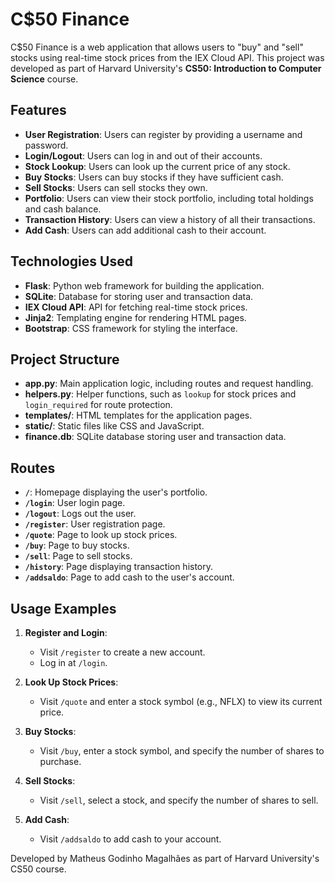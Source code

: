 # C$50 Finance

C$50 Finance is a web application that allows users to "buy" and "sell" stocks using real-time stock prices from the IEX Cloud API. This project was developed as part of Harvard University's **CS50: Introduction to Computer Science** course.

## Features

- **User Registration**: Users can register by providing a username and password.
- **Login/Logout**: Users can log in and out of their accounts.
- **Stock Lookup**: Users can look up the current price of any stock.
- **Buy Stocks**: Users can buy stocks if they have sufficient cash.
- **Sell Stocks**: Users can sell stocks they own.
- **Portfolio**: Users can view their stock portfolio, including total holdings and cash balance.
- **Transaction History**: Users can view a history of all their transactions.
- **Add Cash**: Users can add additional cash to their account.

## Technologies Used

- **Flask**: Python web framework for building the application.
- **SQLite**: Database for storing user and transaction data.
- **IEX Cloud API**: API for fetching real-time stock prices.
- **Jinja2**: Templating engine for rendering HTML pages.
- **Bootstrap**: CSS framework for styling the interface.

## Project Structure

- **app.py**: Main application logic, including routes and request handling.
- **helpers.py**: Helper functions, such as `lookup` for stock prices and `login_required` for route protection.
- **templates/**: HTML templates for the application pages.
- **static/**: Static files like CSS and JavaScript.
- **finance.db**: SQLite database storing user and transaction data.

## Routes

- **`/`**: Homepage displaying the user's portfolio.
- **`/login`**: User login page.
- **`/logout`**: Logs out the user.
- **`/register`**: User registration page.
- **`/quote`**: Page to look up stock prices.
- **`/buy`**: Page to buy stocks.
- **`/sell`**: Page to sell stocks.
- **`/history`**: Page displaying transaction history.
- **`/addsaldo`**: Page to add cash to the user's account.

## Usage Examples

1. **Register and Login**:
   - Visit `/register` to create a new account.
   - Log in at `/login`.

2. **Look Up Stock Prices**:
   - Visit `/quote` and enter a stock symbol (e.g., NFLX) to view its current price.

3. **Buy Stocks**:
   - Visit `/buy`, enter a stock symbol, and specify the number of shares to purchase.

4. **Sell Stocks**:
   - Visit `/sell`, select a stock, and specify the number of shares to sell.

5. **Add Cash**:
   - Visit `/addsaldo` to add cash to your account.


Developed by Matheus Godinho Magalhães as part of Harvard University's CS50 course.

